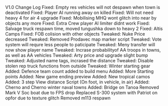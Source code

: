 V1.0 Change Log
Fixed: Empty res vehicles will not despawn when town is deactivated
Fixed: Player AI running away on killed
Fixed: Will not need heavy 4 for air 4 upgrade
Fixed: Mobilising MHQ wont glitch into near by objects any more
Fixed: Extra Crew player AI limiter didnt work
Fixed: Salvage truck respawn time, moved tungushka down to heavy 2
Fixed: Altis Camps
Fixed: FOB colision with other objects
Tweaked: Nuke Price decreased
Tweaked: Removed Prodavec map marker script
Tweaked: Vote system will requre less people to paticipate
Tweaked: Meny transfer will now show player name
Tweaked: Incrase probabilityof AA troops in towns, as well as AA vehicles
Tweaked: Arty price and upgrade slight bump
Tweaked: Adjusted name tags, incrased the distance
Tweaked: Disable stolen rep truck functions from outside
Tweaked: Winter starting gear
Added: Defence team count added to build menu
Added: More Starting points
Added: New game ending preview
Added: New tropical camos
Added: 3 step View distance Script (On foot, in vehicle, in air)
Added: Cherno and Cherno winter naval towns
Added: Bridge on Tanoa
Removed Mark V Soc boat due to FPS drop
Replaced S-300 system with Patriot on opfor due to texture glitch
Removed m113 respawn

